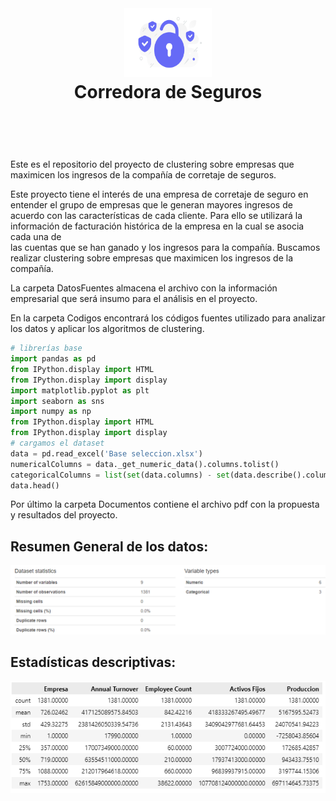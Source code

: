 <br />
<h1>
<p align="center">
  <img src="https://github.com/arturo-ugalde/CorretajeSeguros/blob/5eaf422fa61640d9bb88b2fba011a365f66dea28/Documentos/44.png" alt="Logo" width="140" height="110">
  <br>Corredora de Seguros
</h1>
  <p align="center">
    <br />
    </p>
</p>
<br />

Este es el repositorio del proyecto de clustering sobre empresas que maximicen los ingresos de la compañía de corretaje de seguros.

Este proyecto tiene el interés de una  empresa de corretaje de seguro en entender el grupo de empresas que le generan mayores ingresos de acuerdo con  las  características  de cada cliente. Para ello se utilizará la información de facturación histórica de la empresa en la cual se asocia cada  una de  
las cuentas que se han ganado y los ingresos para la compañía.
Buscamos realizar clustering sobre empresas que maximicen los ingresos de la compañía.

La carpeta DatosFuentes almacena el archivo con la información empresarial que será insumo para el análisis en el proyecto.

En la carpeta Codigos encontrará los códigos fuentes utilizado para analizar los datos y aplicar los algoritmos de clustering.
```py
# librerías base
import pandas as pd
from IPython.display import HTML
from IPython.display import display
import matplotlib.pyplot as plt
import seaborn as sns
import numpy as np
from IPython.display import HTML
from IPython.display import display
# cargamos el dataset
data = pd.read_excel('Base seleccion.xlsx')
numericalColumns = data._get_numeric_data().columns.tolist() 
categoricalColumns = list(set(data.columns) - set(data.describe().columns))
data.head()
```
Por último la carpeta Documentos contiene el archivo pdf con la propuesta y resultados del proyecto.

## Resumen General de los datos:
<div  >
<img  src = "https://github.com/arturo-ugalde/CorretajeSeguros/blob/d98efc42782d34ac36366c29850554b0587d0510/Documentos/overview.png"  />
</div>

## Estadísticas descriptivas:
<div  >
<img  src = "https://github.com/arturo-ugalde/CorretajeSeguros/blob/a1c579529a56e1d9a1f684d8ea6bb660e62276f9/Documentos/statistics.png"  />
</div>
